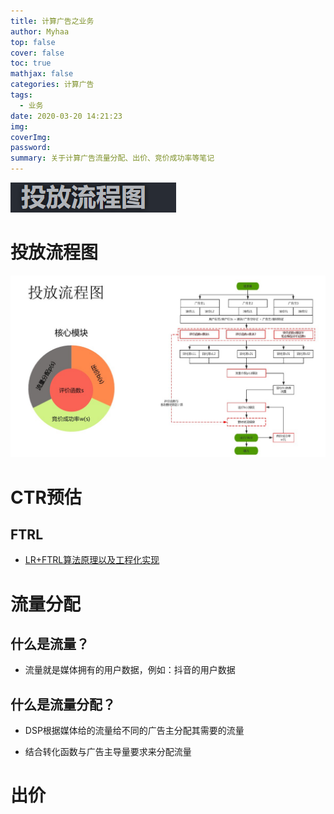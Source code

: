 ```yaml
---
title: 计算广告之业务
author: Myhaa
top: false
cover: false
toc: true
mathjax: false
categories: 计算广告
tags:
  - 业务
date: 2020-03-20 14:21:23
img:
coverImg:
password:
summary: 关于计算广告流量分配、出价、竞价成功率等笔记
---
```

![image-20210621155031003](%E8%AE%A1%E7%AE%97%E5%B9%BF%E5%91%8A%E4%B9%8B%E4%B8%9A%E5%8A%A1/image-20210621155031003.png)

# 投放流程图

![投放流程图](%E8%AE%A1%E7%AE%97%E5%B9%BF%E5%91%8A%E4%B9%8B%E4%B8%9A%E5%8A%A1/toufang.jpg)

# CTR预估

## FTRL

* [LR+FTRL算法原理以及工程化实现](<https://zhuanlan.zhihu.com/p/55135954>)

# 流量分配

## 什么是流量？

* 流量就是媒体拥有的用户数据，例如：抖音的用户数据

## 什么是流量分配？

* DSP根据媒体给的流量给不同的广告主分配其需要的流量

* 结合转化函数与广告主导量要求来分配流量

# 出价

